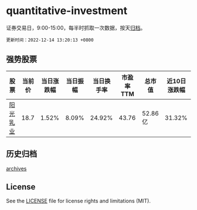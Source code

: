 # quantitative-investment

证券交易日，9:00-15:00，每半时抓取一次数据，按天[归档](archives)。

`更新时间：2022-12-14 13:20:13 +0800`

## 强势股票

|股票|当前价|当日涨跌幅|当日振幅|当日换手率|市盈率TTM|总市值|近10日涨跌幅|
|----|----|----|----|----|----|----|----|
|[阳光乳业](https://xueqiu.com/S/SZ001318)|18.7|1.52%|8.09%|24.92%|43.76|52.86亿|31.32%|

## 历史归档

[archives](archives)

## License

See the [LICENSE](LICENSE) file for license rights and limitations (MIT).